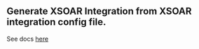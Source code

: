 ## Generate XSOAR Integration from XSOAR integration config file.

See docs [here](https://xsoar.pan.dev/docs/integrations/code-generator)
